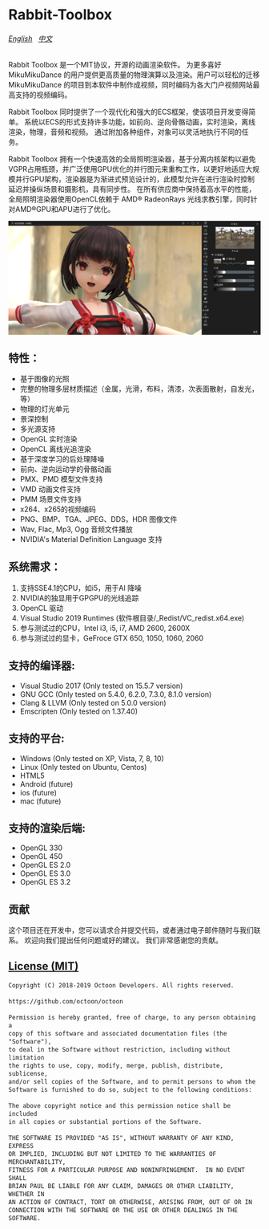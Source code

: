 Rabbit-Toolbox
======
###### [English](https://github.com/ray-cast/RabbitToolbox/blob/master/README_en.md) &nbsp; [中文](https://github.com/ray-cast/RabbitToolbox/blob/master/README_en.md)
Rabbit Toolbox 是一个MIT协议，开源的动画渲染软件。 为更多喜好 MikuMikuDance 的用户提供更高质量的物理演算以及渲染。用户可以轻松的迁移 MikuMikuDance 的项目到本软件中制作成视频，同时编码为各大门户视频网站最高支持的视频编码。

Rabbit Toolbox 同时提供了一个现代化和强大的ECS框架，使该项目开发变得简单。 系统以ECS的形式支持许多功能，如前向、逆向骨骼动画，实时渲染，离线渲染，物理，音频和视频。 通过附加各种组件，对象可以灵活地执行不同的任务。 

Rabbit Toolbox 拥有一个快速高效的全局照明渲染器，基于分离内核架构以避免VGPR占用瓶颈，并广泛使用GPU优化的并行图元来重构工作，以更好地适应大规模并行GPU架构，渲染器是为渐进式预览设计的，此模型允许在进行渲染时控制延迟并操纵场景和摄影机，具有同步性。 在所有供应商中保持着高水平的性能，全局照明渲染器使用OpenCL依赖于 AMD® RadeonRays 光线求教引擎，同时针对AMD®GPU和APU进行了优化。

<img style="vertical-align: top;" src="./screenshot.png" alt="logo">

特性：
------
* 基于图像的光照
* 完整的物理多层材质描述（金属，光滑，布料，清漆，次表面散射，自发光，等）
* 物理的灯光单元
* 景深控制
* 多光源支持
* OpenGL 实时渲染
* OpenCL 离线光追渲染
* 基于深度学习的后处理降噪
* 前向、逆向运动学的骨骼动画
* PMX、PMD 模型文件支持
* VMD 动画文件支持
* PMM 场景文件支持
* x264、x265的视频编码
* PNG、BMP、TGA、JPEG、DDS，HDR 图像文件
* Wav, Flac, Mp3, Ogg 音频文件播放
* NVIDIA's Material Definition Language 支持

系统需求：
------
1. 支持SSE4.1的CPU，如i5，用于AI 降噪
2. NVIDIA的独显用于GPGPU的光线追踪 
3. OpenCL 驱动 
4. Visual Studio 2019 Runtimes (软件根目录/_Redist/VC_redist.x64.exe)
6. 参与测试过的CPU，Intel i3, i5, i7, AMD 2600, 2600X
7. 参与测试过的显卡，GeFroce GTX 650, 1050, 1060, 2060

支持的编译器:
------
* Visual Studio 2017 (Only tested on 15.5.7 version)
* GNU GCC (Only tested on 5.4.0, 6.2.0, 7.3.0, 8.1.0 version)
* Clang & LLVM (Only tested on 5.0.0 version)
* Emscripten (Only tested on 1.37.40)

支持的平台:
------
* Windows (Only tested on XP, Vista, 7, 8, 10)
* Linux (Only tested on Ubuntu, Centos)
* HTML5
* Android (future)
* ios (future)
* mac (future)

支持的渲染后端:
------
* OpenGL 330
* OpenGL 450
* OpenGL ES 2.0
* OpenGL ES 3.0
* OpenGL ES 3.2

贡献
------
这个项目还在开发中，您可以请求合并提交代码，或者通过电子邮件随时与我们联系。 欢迎向我们提出任何问题或好的建议。 我们非常感谢您的贡献。

[License (MIT)](https://github.com/ray-cast/RabbitToolbox/blob/master/LICENSE)
-------------------------------------------------------------------------------
	Copyright (C) 2018-2019 Octoon Developers. All rights reserved.

	https://github.com/octoon/octoon

	Permission is hereby granted, free of charge, to any person obtaining a
	copy of this software and associated documentation files (the "Software"),
	to deal in the Software without restriction, including without limitation
	the rights to use, copy, modify, merge, publish, distribute, sublicense,
	and/or sell copies of the Software, and to permit persons to whom the
	Software is furnished to do so, subject to the following conditions:

	The above copyright notice and this permission notice shall be included
	in all copies or substantial portions of the Software.

	THE SOFTWARE IS PROVIDED "AS IS", WITHOUT WARRANTY OF ANY KIND, EXPRESS
	OR IMPLIED, INCLUDING BUT NOT LIMITED TO THE WARRANTIES OF MERCHANTABILITY,
	FITNESS FOR A PARTICULAR PURPOSE AND NONINFRINGEMENT.  IN NO EVENT SHALL
	BRIAN PAUL BE LIABLE FOR ANY CLAIM, DAMAGES OR OTHER LIABILITY, WHETHER IN
	AN ACTION OF CONTRACT, TORT OR OTHERWISE, ARISING FROM, OUT OF OR IN
	CONNECTION WITH THE SOFTWARE OR THE USE OR OTHER DEALINGS IN THE SOFTWARE.
